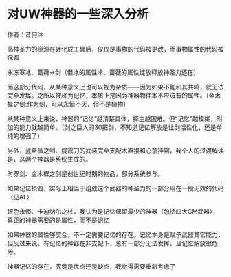 # 对UW神器的一些深入分析

作者：昔何沐

高神圣力的资源在转化成工具后，仅仅是事物的代码被更改，而事物属性的代码被保留

永冻寒冰、蔷薇→剑（但冰的属性冷、蔷薇的属性绽放释放神圣力还在）

而这部分代码，从某种意义上也可以视为杂质——因为如果不能和其共鸣，就无法完全发挥。之所以被称为记忆，本质上是因为神器物件本不应该有的属性。（金木樨之剑:作为剑，可以永恒不灭，但不是植物）

从某种意义上来说，神器的“记忆”越清楚具体，择主越困难。但“记忆”越模糊，附加的能力就越简单。（剑之巨人的30把剑，不知道记忆解放是让剑活性化，还是单纯的增强了）

另外，蓝蔷薇之剑、胧霞刀的武装完全支配术直接和心意挂钩，我个人的过渡解读是，这两个神器是系统生成的。

时穿剑、金木樨之剑是创世纪时期的物品，部分系统参与。

如果记忆损毁，实际上相当于组成这个武器的神圣力的一部分用在一段无效的代码（见AL）

银色永恒、卡迪纳尔之杖，我认为是记忆保留最少的神器（包括四大GM武器），真正的神器需要的是属性，而不是记忆

如果神器的属性够契合，不一定需要记忆的存在。记忆本身是赋予武器其它能力，但反过来说，有记忆的神器在非支配下，总有一部分无法发挥，且记忆解放很危险。

神器记忆的存在，究竟是优点还是缺点，我觉得需要重新考虑了
